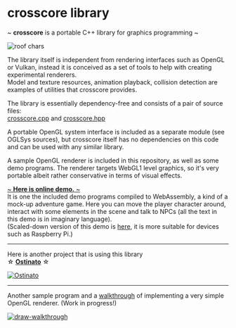 # crosscore library

~ **crosscore** is a portable C++ library for graphics programming ~

![roof chars](https://schaban.github.io/pic/cross_chars.png)

The library itself is independent from rendering interfaces such as OpenGL or Vulkan,
instead it is conceived as a set of tools to help with creating experimental renderers.\
Model and texture resources, animation playback, collision detection are examples
of utilities that crosscore provides.

The library is essentially dependency-free and consists of a pair of source files:\
[crosscore.cpp](https://github.com/schaban/crosscore_dev/blob/main/src/crosscore.cpp)
and
[crosscore.hpp](https://github.com/schaban/crosscore_dev/blob/main/src/crosscore.hpp)

A portable OpenGL system interface is included as a separate module (see OGLSys sources),
but crosscore itself has no dependencies on this code and can be used with any similar library.

A sample OpenGL renderer is included in this repository, as well as some demo programs.
The renderer targets WebGL1 level graphics, so it's very portable albeit rather conservative
in terms of visual effects.

[~ **Here is online demo.** ~](https://schaban.github.io/crosscore_web_demo/wgl_test.html)\
It is one the included demo programs compiled to WebAssembly,
a kind of a mock-up adventure game. Here you can move the player character around,
interact with some elements in the scene and talk to NPCs
(all the text in this demo is in imaginary language).\
(Scaled-down version of this demo is
[here](https://schaban.github.io/crosscore_web_demo/wgl_test.html?small&lowq),
it is more suitable for devices such as Raspberry Pi.)


***
Here is another project
that is using this library<br>
&#x2606; [**Ostinato**](https://github.com/glebnovodran/ostinato) &#x2606;

[![Ostinato](https://schaban.github.io/pic/ostinato_poster_alt.png)](https://github.com/glebnovodran/ostinato)

***
Another sample program and a [walkthrough](https://github.com/schaban/draw-walkthrough)
of implementing a very simple OpenGL renderer.
(Work in progress!)

[![draw-walkthrough](https://schaban.github.io/pic/draw_wt.jpg)](https://github.com/schaban/draw-walkthrough)
